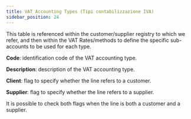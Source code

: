 ```yaml
---
title: VAT Accounting Types (Tipi contabilizzazione IVA)
sidebar_position: 24
---
```

This table is referenced within the customer/supplier registry to which we refer, and then within the VAT Rates/methods to define the specific sub-accounts to be used for each type.


**Code**: identification code of the VAT accounting type.

**Description**: description of the VAT accounting type.

**Client**: flag to specify whether the line refers to a customer.

**Supplier**: flag to specify whether the line refers to a supplier.

It is possible to check both flags when the line is both a customer and a supplier.